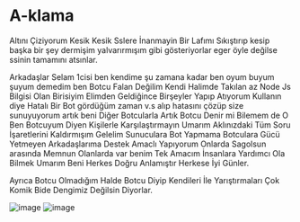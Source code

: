 # A-klama

Altını Çiziyorum Kesik Kesik Sslere İnanmayin Bir Lafımı Sıkıştırıp kesip başka bir şey dermişim yalvarırmışım gibi gösteriyorlar eger öyle değilse ssinin tamamını atsınlar.

Arkadaşlar Selam 1cisi ben kendime şu zamana kadar ben oyum buyum şuyum demedim ben Botcu Falan Değilim Kendi Halimde Takılan az Node Js Bilgisi Olan Birisiyim
Elimden Geldiğince Birşeyler Yapıp Atıyorum Kullanın diye Hatalı Bir Bot gördüğüm zaman v.s alıp hatasını çözüp size sunuyuyorum artık beni Diğer Botcularla Artık Botcu Denir mi Bilemem de O Ben Botcuyum Diyen Kişilerle Karşılaştırmayın Umarım Aklınızdaki Tüm Soru İşaretlerini Kaldırmışım
Gelelim Sunuculara Bot Yapmama Botculara Gücü Yetmeyen Arkadaşlarıma Destek Amaclı Yapıyorum Onlarda Sagolsun arasında Memnun Olanlarda var benim Tek Amacım İnsanlara Yardımcı Ola Bilmek Umarım Beni Herkes Doğru Anlamıştır Herkese İyi Günler. 

Ayrıca Botcu Olmadığım Halde Botcu Diyip Kendileri İle Yarıştırmaları Çok Komik Bide Dengimiz Değilsin Diyorlar.

![image](https://cdn.discordapp.com/attachments/966020583341039706/1045277987190362112/Adsz.png)
![image](https://cdn.discordapp.com/attachments/966020583341039706/1045279976422907964/mavera.png)
